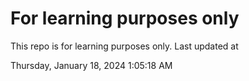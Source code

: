 # For learning purposes only
This repo is for learning purposes only.
Last updated at

Thursday, January 18, 2024 1:05:18 AM

